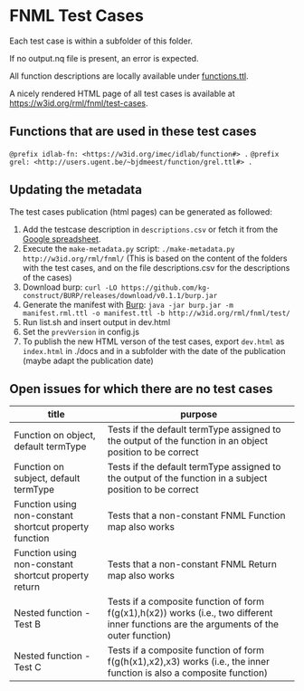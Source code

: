 # FNML Test Cases

Each test case is within a subfolder of this folder.

If no output.nq file is present, an error is expected.

All function descriptions are locally available under [functions.ttl](./functions.ttl).

A nicely rendered HTML page of all test cases is available at https://w3id.org/rml/fnml/test-cases.

## Functions that are used in these test cases

`@prefix idlab-fn: <https://w3id.org/imec/idlab/function#> .`
`@prefix grel: <http://users.ugent.be/~bjdmeest/function/grel.ttl#> .`

## Updating the metadata

The test cases publication (html pages) can be generated as followed:

1. Add the testcase description in `descriptions.csv` or fetch it from the [Google spreadsheet](https://docs.google.com/spreadsheets/d/1Ui216z2cF8bNAbdZvws-JoAhcjj4M2k_NlfzmCh1jh8/edit?gid=1793408313#gid=1793408313).
2. Execute the `make-metadata.py` script: `./make-metadata.py http://w3id.org/rml/fnml/`
   (This is based on the content of the folders with the test cases, and on the file descriptions.csv for the descriptions of the cases)
3. Download burp: `curl -LO https://github.com/kg-construct/BURP/releases/download/v0.1.1/burp.jar`
4. Generate the manifest with [Burp](https://github.com/kg-construct/BURP): `java -jar burp.jar -m manifest.rml.ttl -o manifest.ttl -b http://w3id.org/rml/fnml/test/`
5. Run list.sh and insert output in dev.html
6. Set the `prevVersion` in config.js
7. To publish the new HTML verson of the test cases, export `dev.html` as `index.html` in ./docs and in a subfolder with the date of the publication (maybe adapt the publication date)

## Open issues for which there are no test cases

| title | purpose |
| - | - |
| Function on object, default termType | Tests if the default termType assigned to the output of the function in an object position to be correct |
| Function on subject, default termType | Tests if the default termType assigned to the output of the function in a subject position to be correct |
| Function using non-constant shortcut property function | Tests that a non-constant FNML Function map also works |
| Function using non-constant shortcut property return | Tests that a non-constant FNML Return map also works |
| Nested function - Test B | Tests if a composite function of form f(g(x1),h(x2)) works (i.e., two different inner functions are the arguments of the outer function) |
| Nested function - Test C | Tests if a composite function of form f(g(h(x1),x2),x3) works (i.e., the inner function is also a composite function) |

